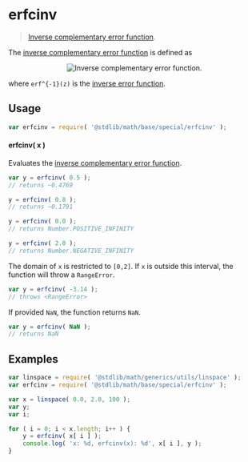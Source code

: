 erfcinv
===

> [Inverse complementary error function][erfcinv].

<!-- <intro> -->

The [inverse complementary error function][erfcinv] is defined as

<!-- <equation class="equation" label="eq:inverse_complementary_error_function" align="center" raw="\operatorname{erfc}^{-1}(1-z) = \operatorname{erf}^{-1}(z)" alt="Inverse complementary error function."> -->

<div class="equation" align="center" data-raw-text="\operatorname{erfc}^{-1}(1-z) = \operatorname{erf}^{-1}(z)" data-equation="eq:inverse_complementary_error_function">
    <img src="" alt="Inverse complementary error function.">
    <br>
</div>

<!-- </equation> -->

where `erf^{-1}(z)` is the [inverse error function][erfinv].

<!-- </intro> -->


<!-- <usage> -->

## Usage

``` javascript
var erfcinv = require( '@stdlib/math/base/special/erfcinv' );
```

#### erfcinv( x )

Evaluates the [inverse complementary error function][erfcinv].

``` javascript
var y = erfcinv( 0.5 );
// returns ~0.4769

y = erfcinv( 0.8 );
// returns ~0.1791

y = erfcinv( 0.0 );
// returns Number.POSITIVE_INFINITY

y = erfcinv( 2.0 );
// returns Number.NEGATIVE_INFINITY
```

The domain of `x` is restricted to `[0,2]`. If `x` is outside this interval, the function will throw a `RangeError`.

``` javascript
var y = erfcinv( -3.14 );
// throws <RangeError>
```

If provided `NaN`, the function returns `NaN`.

``` javascript
var y = erfcinv( NaN );
// returns NaN
```

<!-- </usage> -->


<!-- <examples> -->

## Examples

``` javascript
var linspace = require( '@stdlib/math/generics/utils/linspace' );
var erfcinv = require( '@stdlib/math/base/special/erfcinv' );

var x = linspace( 0.0, 2.0, 100 );
var y;
var i;

for ( i = 0; i < x.length; i++ ) {
    y = erfcinv( x[ i ] );
    console.log( 'x: %d, erfcinv(x): %d', x[ i ], y );
}
```

<!-- </examples> -->


<!-- <links> -->

[erfcinv]: https://en.wikipedia.org/wiki/Error_function#Inverse_functions

<!-- FIXME: links -->

[erfinv]: https://github.com/math-io/erfinv

<!-- </links> -->
